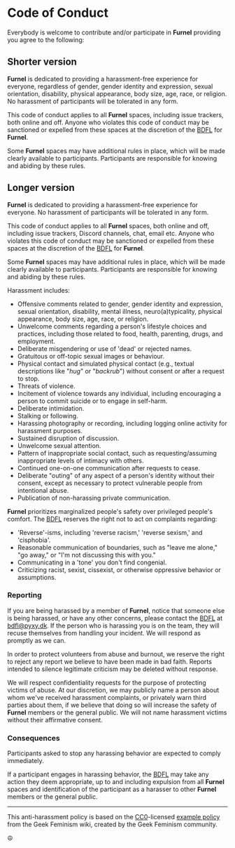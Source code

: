 # Code of Conduct

Everybody is welcome to contribute and/or participate in
**Furnel** providing you agree to the following:

## Shorter version

**Furnel** is dedicated to providing a harassment-free
experience for everyone, regardless of gender, gender identity and
expression, sexual orientation, disability, physical appearance, body
size, age, race, or religion. No harassment of participants will be
tolerated in any form.

This code of conduct applies to all **Furnel** spaces,
including issue trackers, both online and off. Anyone who violates
this code of conduct may be sanctioned or expelled from these spaces
at the discretion of the [BDFL] for **Furnel**.

Some **Furnel** spaces may have additional rules in
place, which will be made clearly available to participants.
Participants are responsible for knowing and abiding by these rules.

## Longer version

**Furnel** is dedicated to providing a harassment-free
experience for everyone. No harassment of participants will be
tolerated in any form.

This code of conduct applies to all **Furnel** spaces,
both online and off, including issue trackers, Discord channels, chat,
email etc. Anyone who violates this code of conduct may be sanctioned
or expelled from these spaces at the discretion of the [BDFL] for
**Furnel**.

Some **Furnel** spaces may have additional rules in
place, which will be made clearly available to participants.
Participants are responsible for knowing and abiding by these rules.

Harassment includes:

* Offensive comments related to gender, gender identity and expression,
  sexual orientation, disability, mental illness, neuro(a)typicality,
  physical appearance, body size, age, race, or religion.
* Unwelcome comments regarding a person's lifestyle choices and
  practices, including those related to food, health, parenting, drugs,
  and employment.
* Deliberate misgendering or use of 'dead' or rejected names.
* Gratuitous or off-topic sexual images or behaviour.
* Physical contact and simulated physical contact (e.g., textual
  descriptions like "*hug*" or "*backrub*") without consent or after a
  request to stop.
* Threats of violence.
* Incitement of violence towards any individual, including encouraging
  a person to commit suicide or to engage in self-harm.
* Deliberate intimidation.
* Stalking or following.
* Harassing photography or recording, including logging online activity
  for harassment purposes.
* Sustained disruption of discussion.
* Unwelcome sexual attention.
* Pattern of inappropriate social contact, such as requesting/assuming
  inappropriate levels of intimacy with others.
* Continued one-on-one communication after requests to cease.
* Deliberate "outing" of any aspect of a person's identity without
  their consent, except as necessary to protect vulnerable people from
  intentional abuse.
* Publication of non-harassing private communication.

**Furnel** prioritizes marginalized people's safety over
privileged people's comfort. The [BDFL] reserves the right not to act
on complaints regarding:

* 'Reverse'-isms, including 'reverse racism,' 'reverse sexism,' and
  'cisphobia'.
* Reasonable communication of boundaries, such as "leave me alone,"
  "go away," or "I'm not discussing this with you."
* Communicating in a 'tone' you don't find congenial.
* Criticizing racist, sexist, cissexist, or otherwise oppressive
  behavior or assumptions.

### Reporting

If you are being harassed by a member of **Furnel**,
notice that someone else is being harassed, or have any other
concerns, please contact the [BDFL] at [bdfl@pyxy.dk]. If the person
who is harassing you is on the team, they will recuse themselves from
handling your incident. We will respond as promptly as we can.

In order to protect volunteers from abuse and burnout, we reserve the
right to reject any report we believe to have been made in bad faith.
Reports intended to silence legitimate criticism may be deleted
without response.

We will respect confidentiality requests for the purpose of protecting
victims of abuse. At our discretion, we may publicly name a person
about whom we've received harassment complaints, or privately warn
third parties about them, if we believe that doing so will increase
the safety of **Furnel** members or the general public.
We will not name harassment victims without their affirmative consent.

### Consequences

Participants asked to stop any harassing behavior are expected to
comply immediately.

If a participant engages in harassing behavior, the [BDFL] may take
any action they deem appropriate, up to and including expulsion from
all **Furnel** spaces and identification of the
participant as a harasser to other **Furnel** members
or the general public.

---

This anti-harassment policy is based on the [CC0]-licensed
[example policy][gfwiki] from the Geek Feminism wiki, created by the Geek
Feminism community.

:peace_symbol:

[BDFL]: https://pyxy.dk/about
[bdfl@pyxy.dk]: mailto:bdfl@pyxy.dk
[CC0]: https://creativecommons.org/share-your-work/public-domain/cc0/
[gfwiki]: https://geekfeminism.wikia.org/wiki/Community_anti-harassment/Policy
